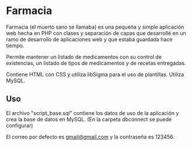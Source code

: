 # Farmacia 

Farmacia (el muerto sano se llamaba) es una pequeña y simple aplicación web hecha en PHP con clases y separación de capas que desarrollé en un ramo de desarrollo de aplicaciones web y que estaba guardada hace tiempo. 

Permite mantener un listado de medicamentos con su control de existencias, un listado de tipos de medicamentos y de recetas entregadas. 


Contiene HTML con CSS y utiliza libSigma para el uso de plantillas. Utiliza MySQL.

## Uso 

El archivo "script_base.sql" contiene los datos de uso de la aplicación y crea la base de datos en MySQL. (En la carpeta dbconnect se puede configurar)

El correo por defecto es gmail@gmail.com y la contraseña es 123456.

